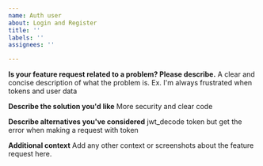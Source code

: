 ```yaml
---
name: Auth user
about: Login and Register
title: ''
labels: ''
assignees: ''

---
```


**Is your feature request related to a problem? Please describe.**
A clear and concise description of what the problem is. Ex. I'm always frustrated when tokens and user data

**Describe the solution you'd like**
More security and clear code

**Describe alternatives you've considered**
jwt_decode token but get the error when making a request with token 

**Additional context**
Add any other context or screenshots about the feature request here.
